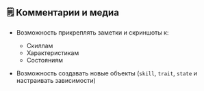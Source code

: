 ## 🗒️ Комментарии и медиа

- Возможность прикреплять заметки и скриншоты к:
  - Скиллам
  - Характеристикам
  - Состояниям

- Возможность создавать новые объекты (`skill`, `trait`, `state` и настраивать зависимости)